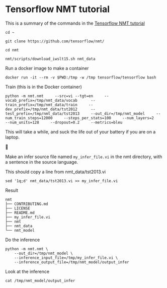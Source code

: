 # Tensorflow NMT tutorial


This is a summary of the commands in the [Tensorflow NMT tutorial](https://github.com/tensorflow/nmt#hands-on--lets-train-an-nmt-model)




`cd ~`

`git clone https://github.com/tensorflow/nmt/`

`cd nmt`

`nmt/scripts/download_iwslt15.sh nmt_data`



Run a docker image to make a container

```
docker run -it --rm -v $PWD:/tmp -w /tmp tensorflow/tensorflow bash
```


Train (this is in the Docker container)

```
python -m nmt.nmt     --src=vi --tgt=en     --vocab_prefix=/tmp/nmt_data/vocab      --train_prefix=/tmp/nmt_data/train     --dev_prefix=/tmp/nmt_data/tst2012      --test_prefix=/tmp/nmt_data/tst2013     --out_dir=/tmp/nmt_model     --num_train_steps=12000     --steps_per_stats=100     --num_layers=2     --num_units=128     --dropout=0.2     --metrics=bleu
```


This will take a while, and suck the life out of your battery if you are on a laptop. 

:japanese_ogre:


Make an infer source file named `my_infer_file.vi` in the nmt directory, with a sentence in the source language.

This should copy a line from nmt_data/tst2013.vi

``` 
sed '1q;d' nmt_data/tst2013.vi >> my_infer_file.vi
```

Result

```
nmt
├── CONTRIBUTING.md
├── LICENSE
├── README.md
├── my_infer_file.vi
├── nmt
├── nmt_data
└── nmt_model

```


Do the inference

```
python -m nmt.nmt \
    --out_dir=/tmp/nmt_model \
    --inference_input_file=/tmp/my_infer_file.vi \
    --inference_output_file=/tmp/nmt_model/output_infer
```

Look at the inference

```
cat /tmp/nmt_model/output_infer
```